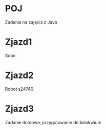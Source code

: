 # POJ
Zadania na zajęcia z Java

# Zjazd1
Soon

# Zjazd2
Robot s24740.

# Zjazd3
Zadanie domowe, przygotowanie do kolokwium
